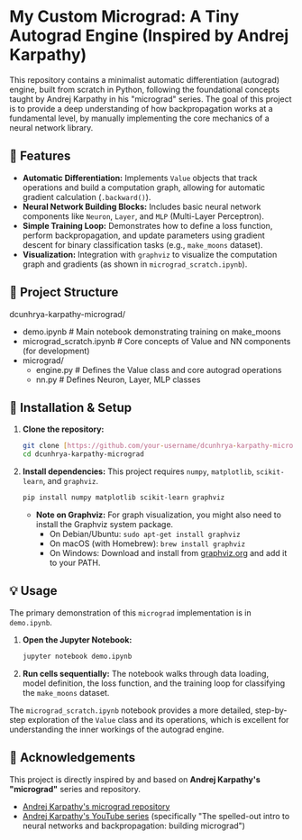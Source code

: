 # My Custom Micrograd: A Tiny Autograd Engine (Inspired by Andrej Karpathy)

This repository contains a minimalist automatic differentiation (autograd) engine, built from scratch in Python, following the foundational concepts taught by Andrej Karpathy in his "micrograd" series. The goal of this project is to provide a deep understanding of how backpropagation works at a fundamental level, by manually implementing the core mechanics of a neural network library.

## 🌟 Features

* **Automatic Differentiation:** Implements `Value` objects that track operations and build a computation graph, allowing for automatic gradient calculation (`.backward()`).
* **Neural Network Building Blocks:** Includes basic neural network components like `Neuron`, `Layer`, and `MLP` (Multi-Layer Perceptron).
* **Simple Training Loop:** Demonstrates how to define a loss function, perform backpropagation, and update parameters using gradient descent for binary classification tasks (e.g., `make_moons` dataset).
* **Visualization:** Integration with `graphviz` to visualize the computation graph and gradients (as shown in `micrograd_scratch.ipynb`).

## 📁 Project Structure
dcunhrya-karpathy-micrograd/
* demo.ipynb               # Main notebook demonstrating training on make_moons
* micrograd_scratch.ipynb  # Core concepts of Value and NN components (for development)
* micrograd/
  * engine.py            # Defines the Value class and core autograd operations
  * nn.py                # Defines Neuron, Layer, MLP classes

 ## 🚀 Installation & Setup

1.  **Clone the repository:**
    ```bash
    git clone [https://github.com/your-username/dcunhrya-karpathy-micrograd.git](https://github.com/your-username/dcunhrya-karpathy-micrograd.git)
    cd dcunhrya-karpathy-micrograd
    ```
2.  **Install dependencies:**
    This project requires `numpy`, `matplotlib`, `scikit-learn`, and `graphviz`.
    ```bash
    pip install numpy matplotlib scikit-learn graphviz
    ```
    * **Note on Graphviz:** For graph visualization, you might also need to install the Graphviz system package.
        * On Debian/Ubuntu: `sudo apt-get install graphviz`
        * On macOS (with Homebrew): `brew install graphviz`
        * On Windows: Download and install from [graphviz.org](https://graphviz.org/download/) and add it to your PATH.

## 💡 Usage

The primary demonstration of this `micrograd` implementation is in `demo.ipynb`.

1.  **Open the Jupyter Notebook:**
    ```bash
    jupyter notebook demo.ipynb
    ```
2.  **Run cells sequentially:** The notebook walks through data loading, model definition, the loss function, and the training loop for classifying the `make_moons` dataset.

The `micrograd_scratch.ipynb` notebook provides a more detailed, step-by-step exploration of the `Value` class and its operations, which is excellent for understanding the inner workings of the autograd engine.

## 🙏 Acknowledgements

This project is directly inspired by and based on **Andrej Karpathy's "micrograd"** series and repository. 

* [Andrej Karpathy's micrograd repository](https://github.com/karpathy/micrograd)
* [Andrej Karpathy's YouTube series](https://www.youtube.com/watch?v=VMj-3S1tku0) (specifically "The spelled-out intro to neural networks and backpropagation: building micrograd")
